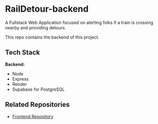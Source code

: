 # RailDetour-backend

A Fullstack Web Application focused on alerting folks if a train is crossing nearby and providing detours.

This repo contains the backend of this project.

## Tech Stack

**Backend:**
- Node
- Express
- Render
- Supabase for PostgreSQL

## Related Repositories

- [Frontend Repository](https://github.com/ralph734c/RailDetour-frontend)